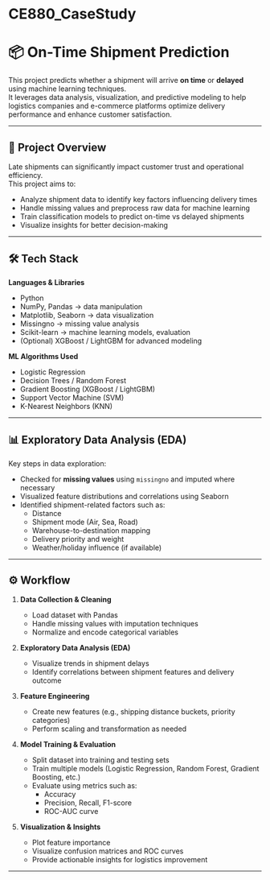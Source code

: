 # CE880_CaseStudy
# 📦 On-Time Shipment Prediction

This project predicts whether a shipment will arrive **on time** or **delayed** using machine learning techniques.  
It leverages data analysis, visualization, and predictive modeling to help logistics companies and e-commerce platforms optimize delivery performance and enhance customer satisfaction.  

---

## 📘 Project Overview
Late shipments can significantly impact customer trust and operational efficiency.  
This project aims to:
- Analyze shipment data to identify key factors influencing delivery times  
- Handle missing values and preprocess raw data for machine learning  
- Train classification models to predict on-time vs delayed shipments  
- Visualize insights for better decision-making  

---

## 🛠️ Tech Stack

**Languages & Libraries**
- Python  
- NumPy, Pandas → data manipulation  
- Matplotlib, Seaborn → data visualization  
- Missingno → missing value analysis  
- Scikit-learn → machine learning models, evaluation  
- (Optional) XGBoost / LightGBM for advanced modeling  

**ML Algorithms Used**
- Logistic Regression  
- Decision Trees / Random Forest  
- Gradient Boosting (XGBoost / LightGBM)  
- Support Vector Machine (SVM)  
- K-Nearest Neighbors (KNN)  

---

## 📊 Exploratory Data Analysis (EDA)

Key steps in data exploration:
- Checked for **missing values** using `missingno` and imputed where necessary  
- Visualized feature distributions and correlations using Seaborn  
- Identified shipment-related factors such as:
  - Distance  
  - Shipment mode (Air, Sea, Road)  
  - Warehouse-to-destination mapping  
  - Delivery priority and weight  
  - Weather/holiday influence (if available)  

---

## ⚙️ Workflow

1. **Data Collection & Cleaning**  
   - Load dataset with Pandas  
   - Handle missing values with imputation techniques  
   - Normalize and encode categorical variables  

2. **Exploratory Data Analysis (EDA)**  
   - Visualize trends in shipment delays  
   - Identify correlations between shipment features and delivery outcome  

3. **Feature Engineering**  
   - Create new features (e.g., shipping distance buckets, priority categories)  
   - Perform scaling and transformation as needed  

4. **Model Training & Evaluation**  
   - Split dataset into training and testing sets  
   - Train multiple models (Logistic Regression, Random Forest, Gradient Boosting, etc.)  
   - Evaluate using metrics such as:
     - Accuracy  
     - Precision, Recall, F1-score  
     - ROC-AUC curve  

5. **Visualization & Insights**  
   - Plot feature importance  
   - Visualize confusion matrices and ROC curves  
   - Provide actionable insights for logistics improvement  

---



